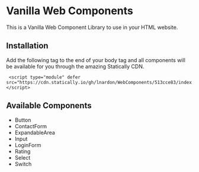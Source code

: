 # Vanilla Web Components

This is a Vanilla Web Component Library to use in your HTML website.

## Installation

Add the following tag to the end of your body tag and all components will be available for you through the amazing Statically CDN.

```
 <script type="module" defer src="https://cdn.statically.io/gh/lnardon/WebComponents/513cce83/index.js"></script>

```

## Available Components

- Button
- ContactForm
- ExpandableArea
- Input
- LoginForm
- Rating
- Select
- Switch
